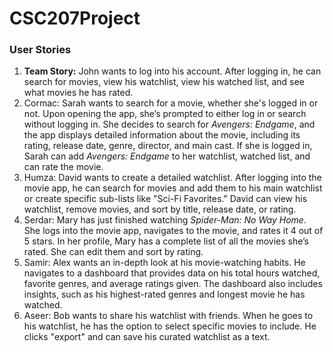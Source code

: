 # CSC207Project

### User Stories
1. **Team Story:** John wants to log into his account. After logging in, he can search for movies, view his watchlist, view his watched list, and see what movies he has rated.
2. Cormac: Sarah wants to search for a movie, whether she's logged in or not. Upon opening the app, she’s prompted to either log in or search without logging in. She decides to search for _Avengers: Endgame_, and the app displays detailed information about the movie, including its rating, release date, genre, director, and main cast. If she is logged in, Sarah can add _Avengers: Endgame_ to her watchlist, watched list, and can rate the movie.
3. Humza: David wants to create a detailed watchlist. After logging into the movie app, he can search for movies and add them to his main watchlist or create specific sub-lists like "Sci-Fi Favorites." David can view his watchlist, remove movies, and sort by title, release date, or rating.
4. Serdar: Mary has just finished watching _Spider-Man: No Way Home_. She logs into the movie app, navigates to the movie, and rates it 4 out of 5 stars. In her profile, Mary has a complete list of all the movies she’s rated. She can edit them and sort by rating. 
5. Samir: Alex wants an in-depth look at his movie-watching habits. He navigates to a dashboard that provides data on his total hours watched, favorite genres, and average ratings given. The dashboard also includes insights, such as his highest-rated genres and longest movie he has watched. 
6. Aseer: Bob wants to share his watchlist with friends. When he goes to his watchlist, he has the option to select specific movies to include. He clicks "export" and can save his curated watchlist as a text.